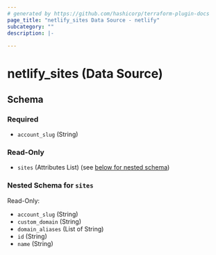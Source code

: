 ```yaml
---
# generated by https://github.com/hashicorp/terraform-plugin-docs
page_title: "netlify_sites Data Source - netlify"
subcategory: ""
description: |-
  
---
```


# netlify_sites (Data Source)





<!-- schema generated by tfplugindocs -->
## Schema

### Required

- `account_slug` (String)

### Read-Only

- `sites` (Attributes List) (see [below for nested schema](#nestedatt--sites))

<a id="nestedatt--sites"></a>
### Nested Schema for `sites`

Read-Only:

- `account_slug` (String)
- `custom_domain` (String)
- `domain_aliases` (List of String)
- `id` (String)
- `name` (String)
